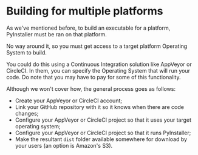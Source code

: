 # Building for multiple platforms

As we've mentioned before, to build an executable for a platform, PyInstaller must be ran on that platform.

No way around it, so you must get access to a target platform Operating System to build.

You could do this using a Continuous Integration solution like AppVeyor or CircleCI. In them, you can specify the Operating System that will run your code. Do note that you may have to pay for some of this functionality.

Although we won't cover how, the general process goes as follows:

- Create your AppVeyor or CircleCI account;
- Link your GitHub repository with it so it knows when there are code changes;
- Configure your AppVeyor or CircleCI project so that it uses your target operating system;
- Configure your AppVeyor or CircleCI project so that it runs PyInstaller;
- Make the resultant `dist` folder available somewhere for download by your users (an option is Amazon's S3).